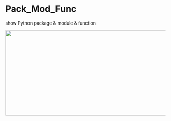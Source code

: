 # Pack_Mod_Func
show Python package &amp; module &amp; function

<a href="https://picasaweb.google.com/lh/photo/eSQgtwZyflGAKMfOVB_gjkBqUQOOouEPWDMkh9NC2yE?feat=embedwebsite"><img src="https://lh3.googleusercontent.com/-4D_EjIlNBag/VpT7J9n5QMI/AAAAAAAAARA/gKuEnKDuDGg/s640-Ic42/Package_Module_Function.png" height="268" width="640" /></a>

